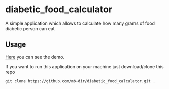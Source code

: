 # diabetic_food_calculator

A simple application which allows to calculate how many grams of food diabetic person can eat

## Usage

[Here]("https://mb-dir.github.io/diabetic_food_calculator/") you can see the demo.

If you want to run this application on your machine just download/clone this repo

`git clone https://github.com/mb-dir/diabetic_food_calculator.git .`




